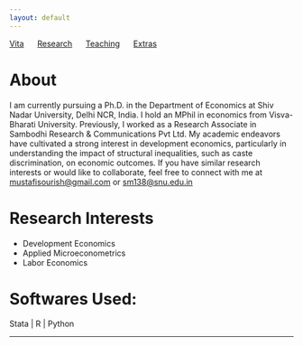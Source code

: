 ```yaml
---
layout: default
---
```


[Vita](/assets/CV_Feb2024.pdf) <span style="margin-right: 20px;"></span> [Research](/research_projects.md/) <span style="margin-right: 20px;"></span> [Teaching](/teaching.md/)<span style="margin-right: 20px;"></span> [Extras](/githubrepositories.md/)


# About

I am currently pursuing a Ph.D. in the Department of Economics at Shiv Nadar University, Delhi NCR, India. I hold an MPhil in economics from Visva-Bharati University. Previously, I worked as a Research Associate in Sambodhi Research & Communications Pvt Ltd. 
My academic endeavors have cultivated a strong interest in development economics, particularly in understanding the impact of structural inequalities, such as caste discrimination, on economic outcomes.
If you have similar research interests or would like to collaborate, feel free to connect with me at mustafisourish@gmail.com or  sm138@snu.edu.in

# Research Interests

- Development Economics
- Applied Microeconometrics
- Labor Economics

# Softwares Used:
Stata | R | Python   

---
